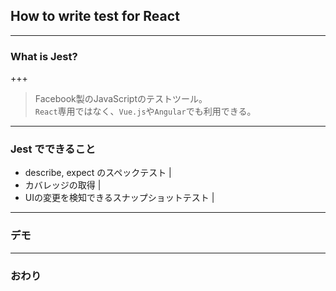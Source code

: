 
## How to write test for React

---


### What is Jest?


+++

> Facebook製のJavaScriptのテストツール。      
> `React`専用ではなく、`Vue.js`や`Angular`でも利用できる。


---

### Jest でできること

* describe, expect のスペックテスト |
* カバレッジの取得 |
* UIの変更を検知できるスナップショットテスト |

---

### デモ

---

### おわり
